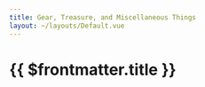 ```yaml
---
title: Gear, Treasure, and Miscellaneous Things
layout: ~/layouts/Default.vue
---
```


# {{ $frontmatter.title }}
